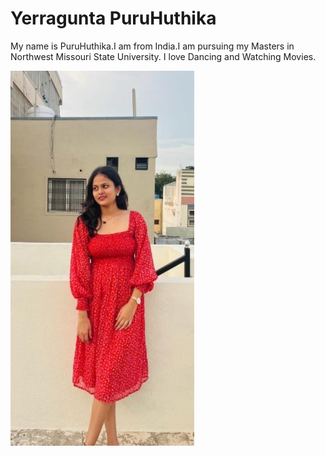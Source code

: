 # Yerragunta PuruHuthika
My name is PuruHuthika.I am from India.I am pursuing my Masters in Northwest Missouri State University.
I love Dancing and Watching Movies.

![Huthikapic](Huthikaa.jpg)